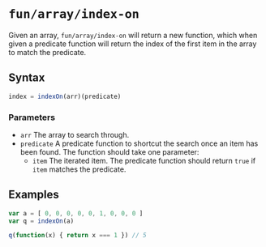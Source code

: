 # `fun/array/index-on`

Given an array, `fun/array/index-on` will return a new function, which when given a predicate function will return the index of the first item in the array to match the predicate.

## Syntax

```javascript
index = indexOn(arr)(predicate)
```

### Parameters

- `arr` The array to search through.
- `predicate` A predicate function to shortcut the search once an item has been found. The function should take one parameter:
  - `item` The iterated item. The predicate function should return `true` if `item` matches the predicate.

## Examples

```javascript
var a = [ 0, 0, 0, 0, 0, 1, 0, 0, 0 ]
var q = indexOn(a)

q(function(x) { return x === 1 }) // 5
```

